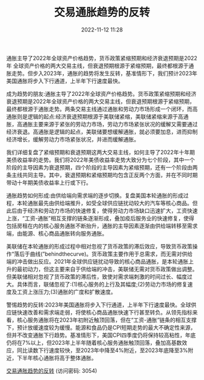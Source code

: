 ﻿---
title: 交易通胀趋势的反转
date: 2022-11-12 11:28
tags:
- 策略研究
updated: 1970-01-01 08:00:00
---

通胀主导了2022年全球资产价格趋势，货币政策紧缩预期和经济衰退预期是2022年
全球资产价格的两大交易主线，但衰退预期根源于紧缩预期，最终都根源于通胀走势。但步入2023年，通胀的趋势将发生反转，基准情形下，我们预计2023年美国通胀将步入下行通道，上半年下行速度最快。

成为趋势的朋友:通胀主导了2022年全球资产价格趋势。货币政策紧缩预期和经济衰退预期是2022年全球资产价格的两大交易主线，但衰退预期根源于紧缩预期，最终都根源于通胀走势。两条交易主线通过通胀和劳动力市场形成一个闭环，而高通胀则是逻辑的起点:经济衰退预期根源于美联储紧缩，美联储紧缩来源于高通胀，高通胀主要来源于紧张的劳动力市场，劳动力市场紧张状况的缓解又需要通过经济衰退。高通胀是逻辑的起点，美联储要想缓解通胀，就必须要加息，进而抑制经济增长，缓解劳动力市场紧张状况，并进而缓解通胀。

我们详细复盘了紧缩预期和衰退预期这两大交易主线，如何主导了2022年十年期美债收益率的走势。我们将2022年美债收益率走势大致分为七个阶段，其中一个阶段的主导因素为衰退预期，四个阶段的主导因素为紧缩预期，还有一个阶段由两条主线共同主导。其中，衰退预期和紧缩预期均包含正反两个方面，并在不同时期带动十年期美债收益率上行或下行。
<!-- more -->
通胀趋势如何形成:由供给端向需求端的逐步切换。复盘美国本轮通胀的形成过程，本轮通胀最先由供给端推升，如受全球供应链扰动较大的汽车等核心商品。但此后由于经济和劳动力市场的快速修复，使得劳动力市场缺口迅速扩大，工资快速上涨，“工资-通胀”相互支撑的链条逐渐形成，叠加疫后服务业的快速修复，使得包括房租在内的核心服务通胀不断抬升，通胀的主导因素逐渐由供给端转移至需求端，由能源、核心商品通胀转向服务通胀。

美联储在本轮通胀的形成过程中相对忽视了货币政策的滞后效应，导致货币政策操作“落后于曲线(”behindthecurve)。货币政策主要作用于总需求，而无需对供给端的冲击做出反应。2021年全球供应链扰动导致的核心商品通胀，是本轮通胀上升的最初动力，但这主要来自于供给端的冲击，美联储无需对货币政策做出调整。但美联储相对忽视了货币政策的滞后性，致使对需求端刺激的时间过长、幅度过大。具体而言，联储忽视了:(1)核心服务的上行及其幅度;(2)劳动力市场的修复速度及工资上涨压力;(3)通胀的广度和扩散速度。

警惕趋势的反转:2023年美国通胀将步入下行通道，上半年下行速度最快。全球供应链快速改善和需求端走弱，将使核心商品通胀快速下行甚至转负。从领先指标来看，核心服务通胀将在2023年初附近触顶回落，但在“工资-通胀”链条的相互支撑下，预计放缓速度较为缓慢。能源和食品仍是CPI短期走势的最大不确定性来源，但并不改变通胀下行趋势。基准情形下，美国CPI四季度仍将保持较高粘性，年底仍将在7%以上，但2023年上半年随着核心服务通胀触顶回落，叠加高基数效应，同比读数下行速度较快，至2023年中降至4%附近，至2023年底降至3%附近，下半年核心通胀将高于整体通胀。

[交易通胀趋势的反转](https://url12.ctfile.com/f/3948612-723009301-091043?p=3054)
(访问密码: 3054)

